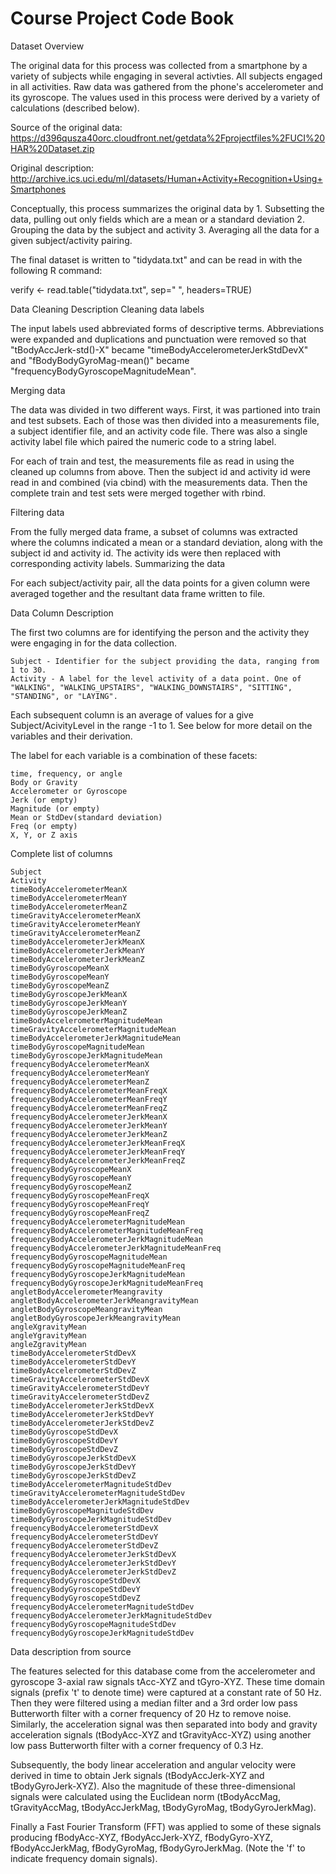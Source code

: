 Course Project Code Book
========================



Dataset Overview

The original data for this process was collected from a smartphone by a variety of subjects while engaging in several activties. All subjects engaged in all activities. Raw data was gathered from the phone's accelerometer and its gyroscope. The values used in this process were derived by a variety of calculations (described below).

Source of the original data: https://d396qusza40orc.cloudfront.net/getdata%2Fprojectfiles%2FUCI%20HAR%20Dataset.zip

Original description: http://archive.ics.uci.edu/ml/datasets/Human+Activity+Recognition+Using+Smartphones

Conceptually, this process summarizes the original data by 1. Subsetting the data, pulling out only fields which are a mean or a standard deviation 2. Grouping the data by the subject and activity 3. Averaging all the data for a given subject/activity pairing.

The final dataset is written to "tidydata.txt" and can be read in with the following R command:

verify <- read.table("tidydata.txt", sep=" ", headers=TRUE)

Data Cleaning Description
Cleaning data labels

The input labels used abbreviated forms of descriptive terms. Abbreviations were expanded and duplications and punctuation were removed so that "tBodyAccJerk-std()-X" became "timeBodyAccelerometerJerkStdDevX" and "fBodyBodyGyroMag-mean()" became "frequencyBodyGyroscopeMagnitudeMean".

Merging data

The data was divided in two different ways. First, it was partioned into train and test subsets. Each of those was then divided into a measurements file, a subject identifier file, and an activity code file. There was also a single activity label file which paired the numeric code to a string label.

For each of train and test, the measurements file as read in using the cleaned up columns from above. Then the subject id and activity id were read in and combined (via cbind) with the measurements data. Then the complete train and test sets were merged together with rbind.

Filtering data

From the fully merged data frame, a subset of columns was extracted where the columns indicated a mean or a standard deviation, along with the subject id and activity id. The activity ids were then replaced with corresponding activity labels.
Summarizing the data

For each subject/activity pair, all the data points for a given column were averaged together and the resultant data frame written to file.

Data Column Description

The first two columns are for identifying the person and the activity they were engaging in for the data collection.

    Subject - Identifier for the subject providing the data, ranging from 1 to 30.
    Activity - A label for the level activity of a data point. One of "WALKING", "WALKING_UPSTAIRS", "WALKING_DOWNSTAIRS", "SITTING", "STANDING", or "LAYING".

Each subsequent column is an average of values for a give Subject/AcivityLevel in the range -1 to 1. See below for more detail on the variables and their derivation.

The label for each variable is a combination of these facets:

    time, frequency, or angle
    Body or Gravity
    Accelerometer or Gyroscope
    Jerk (or empty)
    Magnitude (or empty)
    Mean or StdDev(standard deviation)
    Freq (or empty)
    X, Y, or Z axis

Complete list of columns

    Subject
    Activity
    timeBodyAccelerometerMeanX
    timeBodyAccelerometerMeanY
    timeBodyAccelerometerMeanZ
    timeGravityAccelerometerMeanX
    timeGravityAccelerometerMeanY
    timeGravityAccelerometerMeanZ
    timeBodyAccelerometerJerkMeanX
    timeBodyAccelerometerJerkMeanY
    timeBodyAccelerometerJerkMeanZ
    timeBodyGyroscopeMeanX
    timeBodyGyroscopeMeanY
    timeBodyGyroscopeMeanZ
    timeBodyGyroscopeJerkMeanX
    timeBodyGyroscopeJerkMeanY
    timeBodyGyroscopeJerkMeanZ
    timeBodyAccelerometerMagnitudeMean
    timeGravityAccelerometerMagnitudeMean
    timeBodyAccelerometerJerkMagnitudeMean
    timeBodyGyroscopeMagnitudeMean
    timeBodyGyroscopeJerkMagnitudeMean
    frequencyBodyAccelerometerMeanX
    frequencyBodyAccelerometerMeanY
    frequencyBodyAccelerometerMeanZ
    frequencyBodyAccelerometerMeanFreqX
    frequencyBodyAccelerometerMeanFreqY
    frequencyBodyAccelerometerMeanFreqZ
    frequencyBodyAccelerometerJerkMeanX
    frequencyBodyAccelerometerJerkMeanY
    frequencyBodyAccelerometerJerkMeanZ
    frequencyBodyAccelerometerJerkMeanFreqX
    frequencyBodyAccelerometerJerkMeanFreqY
    frequencyBodyAccelerometerJerkMeanFreqZ
    frequencyBodyGyroscopeMeanX
    frequencyBodyGyroscopeMeanY
    frequencyBodyGyroscopeMeanZ
    frequencyBodyGyroscopeMeanFreqX
    frequencyBodyGyroscopeMeanFreqY
    frequencyBodyGyroscopeMeanFreqZ
    frequencyBodyAccelerometerMagnitudeMean
    frequencyBodyAccelerometerMagnitudeMeanFreq
    frequencyBodyAccelerometerJerkMagnitudeMean
    frequencyBodyAccelerometerJerkMagnitudeMeanFreq
    frequencyBodyGyroscopeMagnitudeMean
    frequencyBodyGyroscopeMagnitudeMeanFreq
    frequencyBodyGyroscopeJerkMagnitudeMean
    frequencyBodyGyroscopeJerkMagnitudeMeanFreq
    angletBodyAccelerometerMeangravity
    angletBodyAccelerometerJerkMeangravityMean
    angletBodyGyroscopeMeangravityMean
    angletBodyGyroscopeJerkMeangravityMean
    angleXgravityMean
    angleYgravityMean
    angleZgravityMean
    timeBodyAccelerometerStdDevX
    timeBodyAccelerometerStdDevY
    timeBodyAccelerometerStdDevZ
    timeGravityAccelerometerStdDevX
    timeGravityAccelerometerStdDevY
    timeGravityAccelerometerStdDevZ
    timeBodyAccelerometerJerkStdDevX
    timeBodyAccelerometerJerkStdDevY
    timeBodyAccelerometerJerkStdDevZ
    timeBodyGyroscopeStdDevX
    timeBodyGyroscopeStdDevY
    timeBodyGyroscopeStdDevZ
    timeBodyGyroscopeJerkStdDevX
    timeBodyGyroscopeJerkStdDevY
    timeBodyGyroscopeJerkStdDevZ
    timeBodyAccelerometerMagnitudeStdDev
    timeGravityAccelerometerMagnitudeStdDev
    timeBodyAccelerometerJerkMagnitudeStdDev
    timeBodyGyroscopeMagnitudeStdDev
    timeBodyGyroscopeJerkMagnitudeStdDev
    frequencyBodyAccelerometerStdDevX
    frequencyBodyAccelerometerStdDevY
    frequencyBodyAccelerometerStdDevZ
    frequencyBodyAccelerometerJerkStdDevX
    frequencyBodyAccelerometerJerkStdDevY
    frequencyBodyAccelerometerJerkStdDevZ
    frequencyBodyGyroscopeStdDevX
    frequencyBodyGyroscopeStdDevY
    frequencyBodyGyroscopeStdDevZ
    frequencyBodyAccelerometerMagnitudeStdDev
    frequencyBodyAccelerometerJerkMagnitudeStdDev
    frequencyBodyGyroscopeMagnitudeStdDev
    frequencyBodyGyroscopeJerkMagnitudeStdDev

Data description from source

The features selected for this database come from the accelerometer and gyroscope 3-axial raw signals tAcc-XYZ and tGyro-XYZ. These time domain signals (prefix 't' to denote time) were captured at a constant rate of 50 Hz. Then they were filtered using a median filter and a 3rd order low pass Butterworth filter with a corner frequency of 20 Hz to remove noise. Similarly, the acceleration signal was then separated into body and gravity acceleration signals (tBodyAcc-XYZ and tGravityAcc-XYZ) using another low pass Butterworth filter with a corner frequency of 0.3 Hz.

Subsequently, the body linear acceleration and angular velocity were derived in time to obtain Jerk signals (tBodyAccJerk-XYZ and tBodyGyroJerk-XYZ). Also the magnitude of these three-dimensional signals were calculated using the Euclidean norm (tBodyAccMag, tGravityAccMag, tBodyAccJerkMag, tBodyGyroMag, tBodyGyroJerkMag).

Finally a Fast Fourier Transform (FFT) was applied to some of these signals producing fBodyAcc-XYZ, fBodyAccJerk-XYZ, fBodyGyro-XYZ, fBodyAccJerkMag, fBodyGyroMag, fBodyGyroJerkMag. (Note the 'f' to indicate frequency domain signals).
